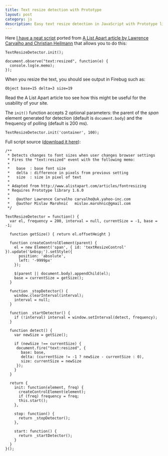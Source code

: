 ```yaml
---
title: Text resize detection with Prototype
layout: post
category: js
description: Easy text resize detection in JavaScript with Prototype library
---
```


Here [I have a neat script][1] ported from [A List Apart article by Lawrence Carvalho and Christian Heilmann][2] that allows you to do this:

    TextResizeDetector.init();
    
    document.observe("text:resized", function(e) {
      console.log(e.memo);
    });

When you resize the text, you should see output in Firebug such as:

    Object base=15 delta=3 size=19

Read the A List Apart article too see how this might be useful for the usability of your site.

The `init()` function accepts 2 optional parameters: the parent of the <i>span</i> element generated for detection (default is `document.body`) and the frequency of polling (default is 200 ms).

    TextResizeDetector.init('container', 100);

Full script source ([download it here][1]):

    /** 
     * Detects changes to font sizes when user changes browser settings
     * Fires the "text:resized" event with the following memo:
     * 
     *   base  : base font size    
     *   delta : difference in pixels from previous setting
     *   size  : size in pixel of text
     * 
     * Adapted from http://www.alistapart.com/articles/fontresizing
     * Requires Prototype library 1.6.0
     * 
     *   @author Lawrence Carvalho carvalho@uk.yahoo-inc.com
     *   @author Mislav Marohnić   mislav.marohnic@gmail.com
     */
    
    TextResizeDetector = function() { 
      var el, frequency = 200, interval = null, currentSize = -1, base = -1;
    
      function getSize() { return el.offsetHeight }
    
      function createControlElement(parent) {
        el = new Element('span', { id: 'textResizeControl' }).update('&nbsp;').setStyle({
          position: 'absolute',
          left: '-9999px'
        });
    
        $(parent || document.body).appendChild(el);
        base = currentSize = getSize();
      }
    
      function _stopDetector() {
        window.clearInterval(interval);
        interval = null;
      }
    
      function _startDetector() {
        if (!interval) interval = window.setInterval(detect, frequency);
      }
    
      function detect() {
        var newSize = getSize();
    
        if (newSize !== currentSize) {
         document.fire("text:resized", {
           base: base,
           delta: (currentSize != -1 ? newSize - currentSize : 0),
           size: currentSize = newSize
         });
        }
      }
    
      return {
        init: function(element, freq) {
          createControlElement(element);
          if (freq) frequency = freq;
          this.start();
        },
    
        stop: function() {
          return _stopDetector();
        },
    
        start: function() {
          return _startDetector();
        }
      }
    }();


[1]: /js/text-resize-detection/textresizedetector.js
[2]: http://www.alistapart.com/articles/fontresizing